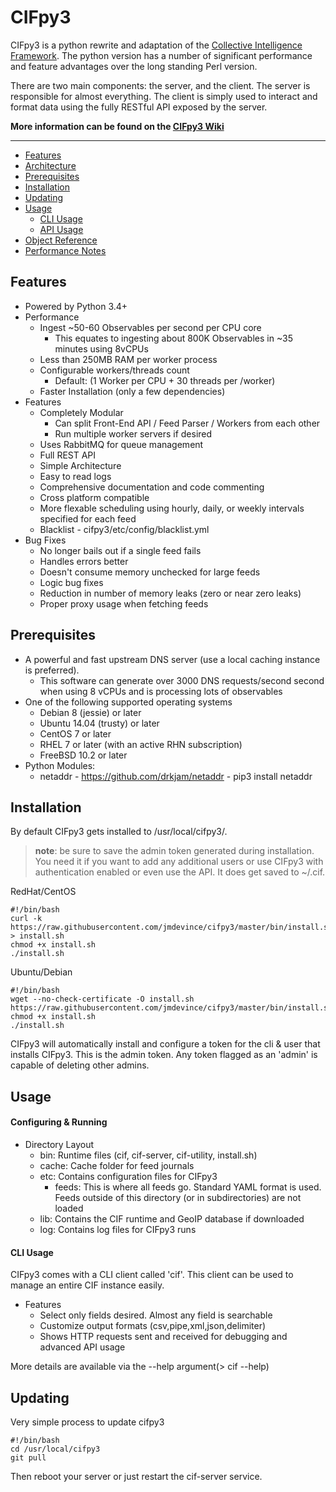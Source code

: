 CIFpy3
===================

CIFpy3 is a python rewrite and adaptation of the [Collective Intelligence Framework](http://csirtgadgets.org/collective-intelligence-framework/). The python version has a number of significant performance and feature advantages over the long standing Perl version.

There are two main components: the server, and the client. The server is responsible for almost everything. The client is simply used to interact and format data using the fully RESTful API exposed by the server.

**More information can be found on the [CIFpy3 Wiki](https://github.com/jmdevince/cifpy3/wiki)**

----------

* [Features](#features)
* [Architecture](https://github.com/jmdevince/cifpy3/wiki/Architecture)
* [Prerequisites](#prerequisites)
* [Installation](#installation)
* [Updating](#updating)
* [Usage](#usage)
  * [CLI Usage](#cli-usage)
  * [API Usage](https://github.com/jmdevince/cifpy3/wiki/API-Usage)
* [Object Reference](https://github.com/jmdevince/cifpy3/wiki/Object-Definition-Reference)
* [Performance Notes](https://github.com/jmdevince/cifpy3/wiki/Performance-Notes)

Features
----------
* Powered by Python 3.4+
* Performance
  * Ingest ~50-60 Observables per second per CPU core
    * This equates to ingesting about 800K Observables in ~35 minutes using 8vCPUs
  * Less than 250MB RAM per worker process
  * Configurable workers/threads count
    * Default: (1 Worker per CPU + 30 threads per /worker)
  * Faster Installation (only a few dependencies)
* Features
  * Completely Modular
    * Can split Front-End API / Feed Parser / Workers from each other
    * Run multiple worker servers if desired
  * Uses RabbitMQ for queue management
  * Full REST API
  * Simple Architecture
  * Easy to read logs
  * Comprehensive documentation and code commenting
  * Cross platform compatible
  * More flexable scheduling using hourly, daily, or weekly intervals specified for each feed
  * Blacklist - cifpy3/etc/config/blacklist.yml
* Bug Fixes
  * No longer bails out if a single feed fails
  * Handles errors better
  * Doesn't consume memory unchecked for large feeds
  * Logic bug fixes
  * Reduction in number of memory leaks (zero or near zero leaks)
  * Proper proxy usage when fetching feeds

Prerequisites
-------------
* A powerful and fast upstream DNS server (use a local caching instance is preferred).
  * This software can generate over 3000 DNS requests/second second when using 8 vCPUs and is processing lots of observables
* One of the following supported operating systems
  * Debian 8 (jessie) or later
  * Ubuntu 14.04 (trusty) or later
  * CentOS 7 or later
  * RHEL 7 or later (with an active RHN subscription)
  * FreeBSD 10.2 or later
* Python Modules:
  * netaddr - https://github.com/drkjam/netaddr - pip3 install netaddr

Installation
-------------
By default CIFpy3 gets installed to /usr/local/cifpy3/.

> **note**: be sure to save the admin token generated during installation. You need it if you want to add any additional users or use CIFpy3 with authentication enabled or even use the API. It does get saved to ~/.cif.

RedHat/CentOS
```
#!/bin/bash
curl -k https://raw.githubusercontent.com/jmdevince/cifpy3/master/bin/install.sh > install.sh
chmod +x install.sh
./install.sh
```

Ubuntu/Debian
```
#!/bin/bash
wget --no-check-certificate -O install.sh https://raw.githubusercontent.com/jmdevince/cifpy3/master/bin/install.sh
chmod +x install.sh
./install.sh
```

CIFpy3 will automatically install and configure a token for the cli & user that installs CIFpy3. This is the admin token. Any token flagged as an 'admin' is capable of deleting other admins.



Usage
-------
#### Configuring & Running
* Directory Layout
  * bin: Runtime files (cif, cif-server, cif-utility, install.sh)
  * cache: Cache folder for feed journals
  * etc: Contains configuration files for CIFpy3
    * feeds: This is where all feeds go. Standard YAML format is used. Feeds outside of this directory (or in subdirectories) are not loaded
  * lib: Contains the CIF runtime and GeoIP database if downloaded
  * log: Contains log files for CIFpy3 runs

#### CLI Usage
CIFpy3 comes with a CLI client called 'cif'. This client can be used to manage an entire CIF instance easily.


* Features
  * Select only fields desired. Almost any field is searchable
  * Customize output formats (csv,pipe,xml,json,delimiter)
  * Shows HTTP requests sent and received for debugging and advanced API usage

More details are available via the --help argument(> cif --help)


Updating
--------
Very simple process to update cifpy3

```
#!/bin/bash
cd /usr/local/cifpy3
git pull
```

Then reboot your server or just restart the cif-server service.
